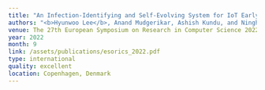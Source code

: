 ```yaml
---
title: "An Infection-Identifying and Self-Evolving System for IoT Early Defense from Multi-Step Attacks"
authors: "<b>Hyunwoo Lee</b>, Anand Mudgerikar, Ashish Kundu, and Ninghui Li, and Elisa Bertino"
venue: The 27th European Symposium on Research in Computer Science 2022
year: 2022
month: 9
link: /assets/publications/esorics_2022.pdf
type: international
quality: excellent
location: Copenhagen, Denmark
---
```

